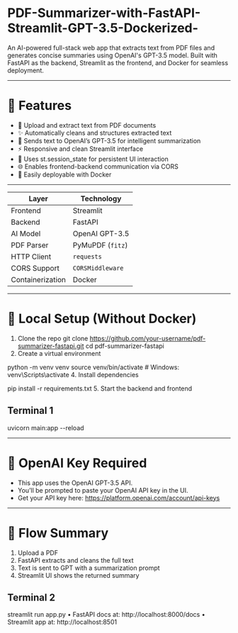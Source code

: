 # PDF-Summarizer-with-FastAPI-Streamlit-GPT-3.5-Dockerized-
An AI-powered full-stack web app that extracts text from PDF files and generates concise summaries using OpenAI's GPT-3.5 model. Built with FastAPI as the backend, Streamlit as the frontend, and Docker for seamless deployment.
________________________________________
# 🚀 Features
-	📄 Upload and extract text from PDF documents
-	✨ Automatically cleans and structures extracted text
-	🧠 Sends text to OpenAI’s GPT-3.5 for intelligent summarization
-	⚡ Responsive and clean Streamlit interface
-	🔁 Uses st.session_state for persistent UI interaction
-	🌐 Enables frontend-backend communication via CORS
-	🐳 Easily deployable with Docker

_______________________________________________

| Layer            | Technology       |
| ---------------- | ---------------- |
| Frontend         | Streamlit        |
| Backend          | FastAPI          |
| AI Model         | OpenAI GPT-3.5   |
| PDF Parser       | PyMuPDF (`fitz`) |
| HTTP Client      | `requests`       |
| CORS Support     | `CORSMiddleware` |
| Containerization | Docker           |

________________________________________
# 🔧 Local Setup (Without Docker)
1. Clone the repo
git clone https://github.com/your-username/pdf-summarizer-fastapi.git
cd pdf-summarizer-fastapi
3. Create a virtual environment

python -m venv venv
source venv/bin/activate  # Windows: venv\Scripts\activate
4. Install dependencies

pip install -r requirements.txt
5. Start the backend and frontend

## Terminal 1
uvicorn main:app --reload
______________________________________
# 🔐 OpenAI Key Required
-	This app uses the OpenAI GPT-3.5 API.
-	You’ll be prompted to paste your OpenAI API key in the UI.
-	Get your API key here: https://platform.openai.com/account/api-keys
________________________________________
# 📌 Flow Summary
1.	Upload a PDF
2.	FastAPI extracts and cleans the full text
3.	Text is sent to GPT with a summarization prompt
4.	Streamlit UI shows the returned summary



## Terminal 2
streamlit run app.py
•	FastAPI docs at: http://localhost:8000/docs
•	Streamlit app at: http://localhost:8501


